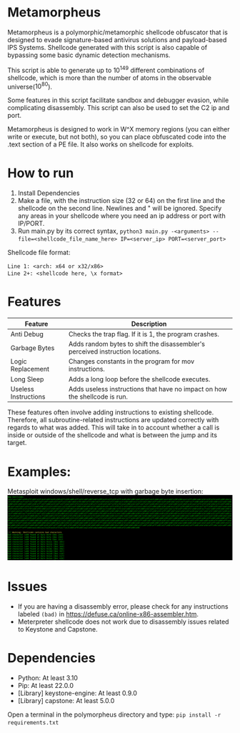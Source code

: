 # Metamorpheus

Metamorpheus is a polymorphic/metamorphic shellcode obfuscator that is designed to evade signature-based antivirus solutions and payload-based IPS Systems. Shellcode generated with this script is also capable of bypassing some basic dynamic detection mechanisms. 

This script is able to generate up to $10^{149}$ different combinations of shellcode, which is more than the number of atoms in the observable universe($10^{80}$).

Some features in this script facilitate sandbox and debugger evasion, while complicating disassembly. This script can also be used to set the C2 ip and port.

Metamorpheus is designed to work in W^X memory regions (you can either write or execute, but not both), so you can place obfuscated code into the .text section of a PE file. It also works on shellcode for exploits.

# How to run
1. Install Dependencies
2. Make a file, with the instruction size (32 or 64) on the first line and the shellcode on the second line. Newlines and " will be ignored. Specify any areas in your shellcode where you need an ip address or port with IP/PORT.
3. Run main.py by its correct syntax, `python3 main.py -<arguments> --file=<shellcode_file_name_here> IP=<server_ip> PORT=<server_port>`

Shellcode file format:
```
Line 1: <arch: x64 or x32/x86> 
Line 2+: <shellcode here, \x format>
```

# Features
| Feature | Description |
| --- | --- |
| Anti Debug | Checks the trap flag. If it is 1, the program crashes. |
| Garbage Bytes | Adds random bytes to shift the disassembler's perceived instruction locations. |
| Logic Replacement | Changes constants in the program for mov instructions. |
| Long Sleep | Adds a long loop before the shellcode executes. |
| Useless Instructions | Adds useless instructions that have no impact on how the shellcode is run. |

These features often involve adding instructions to existing shellcode. Therefore, all subroutine-related instructions are updated correctly with regards to what was added. This will take in to account whether a call is inside or outside of the shellcode and what is between the jump and its target.

# Examples:
Metasploit windows/shell/reverse_tcp with garbage byte insertion:
![Metasploit Reverse TCP Windows x86 Shellcode](examples/msf_windows_reverse_tcp.png)

# Issues
- If you are having a disassembly error, please check for any instructions labeled `(bad)` in https://defuse.ca/online-x86-assembler.htm.
- Meterpreter shellcode does not work due to disassembly issues related to Keystone and Capstone.

# Dependencies
- Python: At least 3.10
- Pip: At least 22.0.0
- [Library] keystone-engine: At least 0.9.0
- [Library] capstone: At least 5.0.0

Open a terminal in the polymorpheus directory and type: `pip install -r requirements.txt`
